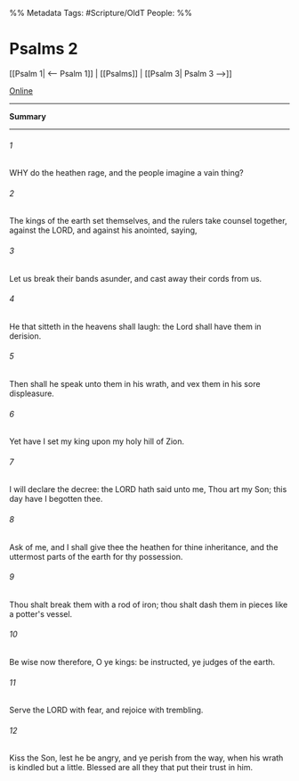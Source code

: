 

%% Metadata
Tags: #Scripture/OldT
People: 
%%
# Psalms 2
[[Psalm 1| <-- Psalm 1]] | [[Psalms]] | [[Psalm 3| Psalm 3 -->]]

[Online](https://churchofjesuschrist.org/study/scriptures/ot/ps/2?lang=eng)

---
__Summary__



---

###### 1
WHY do the heathen rage, and the people imagine a vain thing?
###### 2
The kings of the earth set themselves, and the rulers take counsel together, against the LORD, and against his anointed, saying,
###### 3
Let us break their bands asunder, and cast away their cords from us.
###### 4
He that sitteth in the heavens shall laugh: the Lord shall have them in derision.
###### 5
Then shall he speak unto them in his wrath, and vex them in his sore displeasure.
###### 6
Yet have I set my king upon my holy hill of Zion.
###### 7
I will declare the decree: the LORD hath said unto me, Thou art my Son; this day have I begotten thee.
###### 8
Ask of me, and I shall give thee the heathen for thine inheritance, and the uttermost parts of the earth for thy possession.
###### 9
Thou shalt break them with a rod of iron; thou shalt dash them in pieces like a potter's vessel.
###### 10
Be wise now therefore, O ye kings: be instructed, ye judges of the earth.
###### 11
Serve the LORD with fear, and rejoice with trembling.
###### 12
Kiss the Son, lest he be angry, and ye perish from the way, when his wrath is kindled but a little.  Blessed are all they that put their trust in him.



